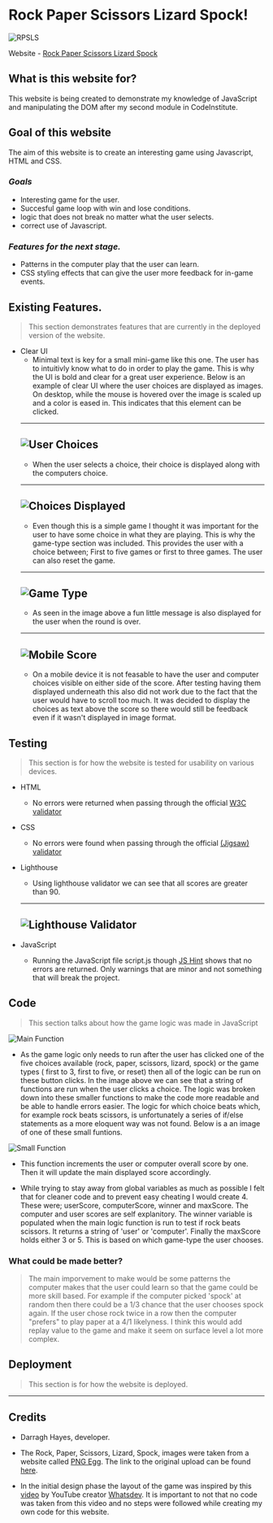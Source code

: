 # Rock Paper Scissors Lizard Spock!

![RPSLS](/assets/images/readme/am-i-responsive.png)

Website - [Rock Paper Scissors Lizard Spock](https://dazhaze.github.io/RPSLS-Code-Institute-Project-2/)

## What is this website for?

This website is being created to demonstrate my knowledge of JavaScript and manipulating the DOM after my second module in CodeInstitute.

## Goal of this website

The aim of this website is to create an interesting game using Javascript, HTML and CSS.

### *Goals*
* Interesting game for the user.
* Succesful game loop with win and lose conditions.
* logic that does not break no matter what the user selects.
* correct use of Javascript.

### *Features for the next stage.*
* Patterns in the computer play that the user can learn.
* CSS styling effects that can give the user more feedback for in-game events.

## Existing Features.

> This section demonstrates features that are currently in the deployed version of the website.

* Clear UI
    * Minimal text is key for a small mini-game like this one. The user has to intuitivly know what to do in order to play the game. This is why the UI is bold and clear for a great user experience. Below is an example of clear UI where the user choices are displayed as images. On desktop, while the mouse is hovered over the image is scaled up and a color is eased in. This indicates that this element can be clicked.
    ---
    ![User Choices](/assets/images/readme/user-choices.png)
    ---
    * When the user selects a choice, their choice is displayed along with the computers choice.
    ---
    ![Choices Displayed](/assets/images/readme/choices-displayed.png)
    ---
    * Even though this is a simple game I thought it was important for the user to have some choice in what they are playing. This is why the game-type section was included. This provides the user with a choice between; First to five games or first to three games. The user can also reset the game.
    ---
    ![Game Type](/assets/images/readme/game-type.png)
    ---
    * As seen in the image above a fun little message is also displayed for the user when the round is over.
    ---
    ![Mobile Score](/assets/images/readme/mobile-score.png)
    ---
    * On a mobile device it is not feasable to have the user and computer choices visible on either side of the score. After testing having them displayed underneath this also did not work due to the fact that the user would have to scroll too much. It was decided to display the choices as text above the score so there would still be feedback even if it wasn't displayed in image format.
## Testing

> This section is for how the website is tested for usability on various devices.

* HTML
    * No errors were returned when passing through the official [W3C validator](https://validator.w3.org/nu/?doc=https%3A%2F%2Fdazhaze.github.io%2FRPSLS-Code-Institute-Project-2%2Findex.html)

* CSS
    * No errors were found when passing through the official [(Jigsaw) validator](http://jigsaw.w3.org/css-validator/validator?uri=https%3A%2F%2Fdazhaze.github.io%2FRPSLS-Code-Institute-Project-2%2Fassets%2Fcss%2Fstyle.css&profile=css3svg&usermedium=all&warning=1&vextwarning=)

* Lighthouse
    * Using lighthouse validator we can see that all scores are greater than 90.
    ---
    ![Lighthouse Validator](/assets/images/readme/lighthouse-audit-results.png)
    ---

* JavaScript
    * Running the JavaScript file script.js though [JS Hint](https://jshint.com/) shows that no errors are returned. Only warnings that are minor and not something that will break the project.

## Code
> This section talks about how the game logic was made in JavaScript

![Main Function](/assets/images/readme/JS-click-functions.png)

* As the game logic only needs to run after the user has clicked one of the five choices available (rock, paper, scissors, lizard, spock) or the game types ( first to 3, first to five, or reset) then all of the logic can be run on these button clicks. In the image above we can see that a string of functions are run when the user clicks a choice. The logic was broken down into these smaller functions to make the code more readable and be able to handle errors easier. The logic for which choice beats which, for example rock beats scissors, is unfortunately a series of if/else statements as a more eloquent way was not found. Below is a an image of one of these small funtions.

![Small Function](/assets/images/readme/update-scores-function.png)
* This function increments the user or computer overall score by one. Then it will update the main displayed score accordingly.

* While trying to stay away from global variables as much as possible I felt that for cleaner code and to prevent easy cheating I would create 4. These were; userScore, computerScore, winner and maxScore. The computer and user scores are self explanitory. The winner variable is populated when the main logic function is run to test if rock beats scissors. It returns a string of 'user' or 'computer'. Finally the maxScore holds either 3 or 5. This is based on which game-type the user chooses.

### What could be made better?

> The main imporvement to make would be some patterns the computer makes that the user could learn so that the game could be more skill based. For example if the computer picked 'spock' at random then there could be a 1/3 chance that the user chooses spock again. If the user chose rock twice in a row then the computer "prefers" to play paper at a 4/1 likelyness. I think this would add replay value to the game and make it seem on surface level a lot more complex.

## Deployment

> This section is for how the website is deployed.

___

## Credits

* Darragh Hayes, developer.

* The Rock, Paper, Scissors, Lizard, Spock, images were taken from a website called [PNG Egg](https://www.pngegg.com). The link to the original upload can be found [here](https://www.pngegg.com/en/png-iiamd).

* In the initial design phase the layout of the game was inspired by this [video](https://www.youtube.com/watch?v=jaVNP3nIAv0&t=1372s) by YouTube creator [Whatsdev](https://www.youtube.com/channel/UC0tRdbXVDbhaRvZPKsRgmxg). It is important to not that no code was taken from this video and no steps were followed while creating my own code for this website.

